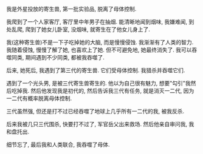 我是外星投放的寄生兽, 第一批实验品, 脱离了母体控制.

我爬到了一个人家客厅, 客厅里中年男子在抽烟. 能清晰地闻到烟味, 我嫌难闻, 到处乱爬, 爬到了她女儿卧室, 没烟味, 就寄生在了他女儿身上了.

我(这种寄生兽)不是一下子吃掉她的大脑, 而是慢慢侵蚀. 我渐渐有了人类的智力. 我随着侵蚀, 慢慢了解了她, 也喜欢上了她. 但不可避免地, 她最终消失了. 
我可以吞噬同类, 期间遇到不少同类, 都被我吞噬了.

后来, 她死后, 我遇到了第三代的寄生兽. 它们受母体控制. 我猎杀并吞噬它们.

遇到了一个光头男, 是被三代寄生兽寄生的. 他以为自己很有魅力, 想要"勾引"我然后吃掉我. 然后他发现我是初代的, 然后告诉我三代有任务, 就是消灭一二代, 因为一二代有概率脱离母体控制.

三代虽然强, 但还是打不过已经吞噬了地球上几乎所有一二代的我, 被我反杀.

后来我被几只三代围杀, 快要打不过了, 军官岳父出来救场. 然后他亲自审问我, 我和盘托出.

细节忘了, 最后我和人类联合, 我吞噬了母体.
